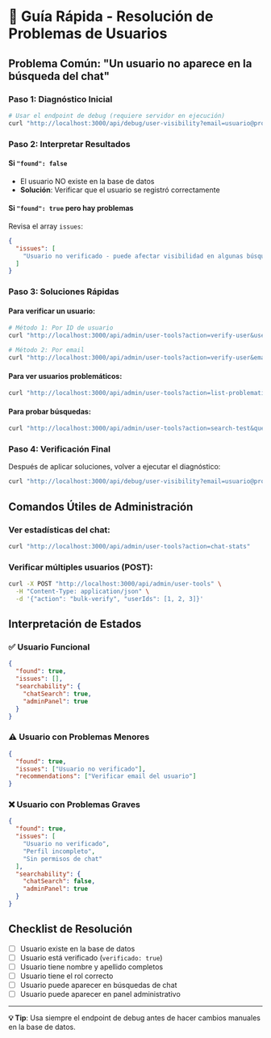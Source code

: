 # 🔧 Guía Rápida - Resolución de Problemas de Usuarios

## Problema Común: "Un usuario no aparece en la búsqueda del chat"

### Paso 1: Diagnóstico Inicial
```bash
# Usar el endpoint de debug (requiere servidor en ejecución)
curl "http://localhost:3000/api/debug/user-visibility?email=usuario@problema.com"
```

### Paso 2: Interpretar Resultados

#### Si `"found": false`
- El usuario NO existe en la base de datos
- **Solución**: Verificar que el usuario se registró correctamente

#### Si `"found": true` pero hay problemas
Revisa el array `issues`:

```json
{
  "issues": [
    "Usuario no verificado - puede afectar visibilidad en algunas búsquedas"
  ]
}
```

### Paso 3: Soluciones Rápidas

#### Para verificar un usuario:
```bash
# Método 1: Por ID de usuario
curl "http://localhost:3000/api/admin/user-tools?action=verify-user&userId=123"

# Método 2: Por email
curl "http://localhost:3000/api/admin/user-tools?action=verify-user&email=usuario@email.com"
```

#### Para ver usuarios problemáticos:
```bash
curl "http://localhost:3000/api/admin/user-tools?action=list-problematic"
```

#### Para probar búsquedas:
```bash
curl "http://localhost:3000/api/admin/user-tools?action=search-test&query=mario"
```

### Paso 4: Verificación Final
Después de aplicar soluciones, volver a ejecutar el diagnóstico:
```bash
curl "http://localhost:3000/api/debug/user-visibility?email=usuario@problema.com"
```

## Comandos Útiles de Administración

### Ver estadísticas del chat:
```bash
curl "http://localhost:3000/api/admin/user-tools?action=chat-stats"
```

### Verificar múltiples usuarios (POST):
```bash
curl -X POST "http://localhost:3000/api/admin/user-tools" \
  -H "Content-Type: application/json" \
  -d '{"action": "bulk-verify", "userIds": [1, 2, 3]}'
```

## Interpretación de Estados

### ✅ Usuario Funcional
```json
{
  "found": true,
  "issues": [],
  "searchability": {
    "chatSearch": true,
    "adminPanel": true
  }
}
```

### ⚠️ Usuario con Problemas Menores
```json
{
  "found": true,
  "issues": ["Usuario no verificado"],
  "recommendations": ["Verificar email del usuario"]
}
```

### ❌ Usuario con Problemas Graves
```json
{
  "found": true,
  "issues": [
    "Usuario no verificado",
    "Perfil incompleto",
    "Sin permisos de chat"
  ],
  "searchability": {
    "chatSearch": false,
    "adminPanel": true
  }
}
```

## Checklist de Resolución

- [ ] Usuario existe en la base de datos
- [ ] Usuario está verificado (`verificado: true`)
- [ ] Usuario tiene nombre y apellido completos
- [ ] Usuario tiene el rol correcto
- [ ] Usuario puede aparecer en búsquedas de chat
- [ ] Usuario puede aparecer en panel administrativo

---
**💡 Tip**: Usa siempre el endpoint de debug antes de hacer cambios manuales en la base de datos.